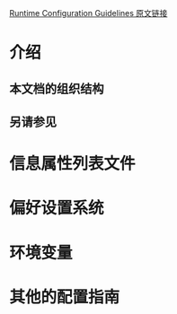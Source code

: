 [Runtime Configuration Guidelines 原文链接](https://developer.apple.com/library/content/documentation/MacOSX/Conceptual/BPRuntimeConfig/000-Introduction/introduction.html#//apple_ref/doc/uid/10000170i)

# 介绍

## 本文档的组织结构

## 另请参见

# 信息属性列表文件

# 偏好设置系统

# 环境变量

# 其他的配置指南